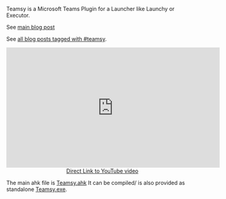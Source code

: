 Teamsy is a Microsoft Teams Plugin for a Launcher like Launchy or Executor.

See [main blog post](https://tdalon.blogspot.com/teamsy)

See [all blog posts tagged with #teamsy](https://tdalon.blogspot.com/search/label/teamsy).

<div align="center"><iframe width="560" height="315" src="https://www.youtube.com/embed/zLFWKFfLHnU" frameborder="0" allow="accelerometer; autoplay; encrypted-media; gyroscope; picture-in-picture" allowfullscreen></iframe><br><a href="https://www.youtube.com/watch?v=zLFWKFfLHnU">Direct Link to YouTube video</a></div>

The main ahk file is [Teamsy.ahk](https://github.com/tdalon/ahk/blob/master/Teamsy.ahk)
It can be compiled/ is also provided as standalone [Teamsy.exe](https://github.com/tdalon/ahk/blob/master/Teamsy.exe).
